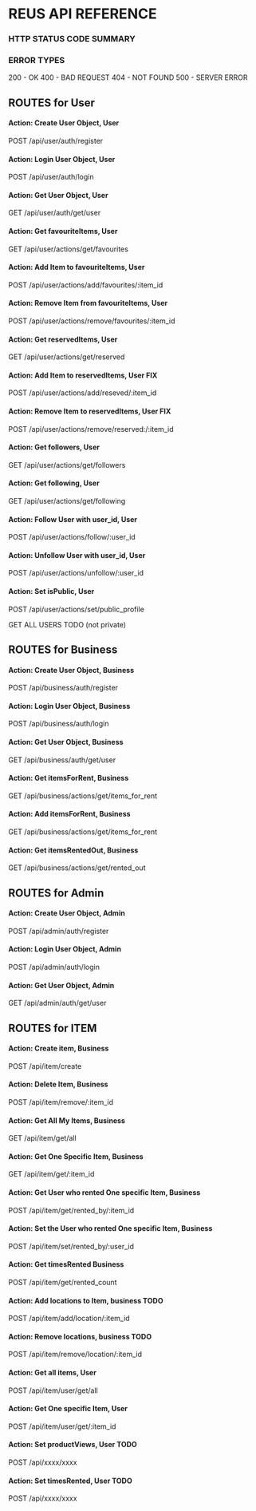 # REUS API REFERENCE

### HTTP STATUS CODE SUMMARY

### ERROR TYPES
200 - OK
400 - BAD REQUEST
404 - NOT FOUND
500 - SERVER ERROR

## ROUTES for User

#### Action: Create User Object, User
POST /api/user/auth/register

#### Action: Login User Object, User 
POST /api/user/auth/login

#### Action: Get User Object, User 
GET /api/user/auth/get/user

#### Action: Get favouriteItems, User 
GET /api/user/actions/get/favourites

#### Action: Add Item to favouriteItems, User 
POST /api/user/actions/add/favourites/:item_id

#### Action: Remove Item from favouriteItems, User 
POST /api/user/actions/remove/favourites/:item_id

#### Action: Get reservedItems, User 
GET /api/user/actions/get/reserved

#### Action: Add Item to reservedItems, User  FIX
POST /api/user/actions/add/reseved/:item_id

#### Action: Remove Item to reservedItems, User  FIX
POST /api/user/actions/remove/reserved:/:item_id

#### Action: Get followers, User 
GET /api/user/actions/get/followers

#### Action: Get following, User 
GET /api/user/actions/get/following

#### Action: Follow User with user_id, User 
POST /api/user/actions/follow/:user_id

#### Action: Unfollow User with user_id, User 
POST /api/user/actions/unfollow/:user_id

#### Action: Set isPublic, User 
POST /api/user/actions/set/public_profile

GET ALL USERS TODO (not private)

## ROUTES for Business

#### Action: Create User Object, Business 
POST /api/business/auth/register

#### Action: Login User Object, Business 
POST /api/business/auth/login

#### Action: Get User Object, Business 
GET /api/business/auth/get/user

#### Action: Get itemsForRent, Business 
GET /api/business/actions/get/items_for_rent

#### Action: Add itemsForRent, Business
GET /api/business/actions/get/items_for_rent

#### Action: Get itemsRentedOut, Business 
GET /api/business/actions/get/rented_out

## ROUTES for Admin

#### Action: Create User Object, Admin
POST /api/admin/auth/register

#### Action: Login User Object, Admin
POST /api/admin/auth/login

#### Action: Get User Object, Admin
GET /api/admin/auth/get/user


## ROUTES for ITEM

#### Action: Create item, Business 
POST /api/item/create

#### Action: Delete Item, Business
POST /api/item/remove/:item_id

#### Action: Get All My Items, Business 
GET /api/item/get/all

#### Action: Get One Specific Item, Business 
GET /api/item/get/:item_id

#### Action: Get User who rented One specific Item, Business 
POST /api/item/get/rented_by/:item_id

#### Action: Set the User who rented One specific Item, Business 
POST /api/item/set/rented_by/:user_id

#### Action: Get timesRented Business 
POST /api/item/get/rented_count

#### Action: Add locations to Item, business TODO
POST /api/item/add/location/:item_id

#### Action: Remove locations, business TODO
POST /api/item/remove/location/:item_id

#### Action: Get all items, User 
POST /api/item/user/get/all

#### Action: Get One specific Item, User 
POST /api/item/user/get/:item_id

#### Action: Set productViews, User TODO
POST /api/xxxx/xxxx

#### Action: Set timesRented, User TODO
POST /api/xxxx/xxxx





